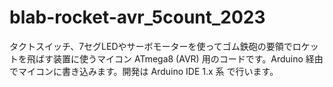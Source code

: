 # blab-rocket-avr_5count_2023
タクトスイッチ、7セグLEDやサーボモーターを使ってゴム鉄砲の要領でロケットを飛ばす装置に使うマイコン ATmega8 (AVR) 用のコードです。Arduino 経由でマイコンに書き込みます。開発は Arduino IDE 1.x 系 で行います。
